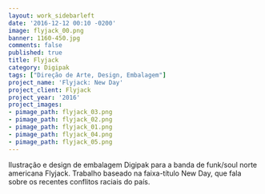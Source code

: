 ```yaml
---
layout: work_sidebarleft
date: '2016-12-12 00:10 -0200'
image: flyjack_00.png
banner: 1160-450.jpg
comments: false
published: true
title: Flyjack
category: Digipak
tags: ["Direção de Arte, Design, Embalagem"]
project_name: 'Flyjack: New Day'
project_client: Flyjack
project_year: '2016'
project_images:
- pimage_path: flyjack_03.png
- pimage_path: flyjack_02.png
- pimage_path: flyjack_01.png
- pimage_path: flyjack_04.png
- pimage_path: flyjack_05.png
---
```

Ilustração e design de embalagem Digipak para a banda de funk/soul norte americana Flyjack. Trabalho baseado na faixa-título New Day, que fala sobre os recentes conflitos raciais do país.
